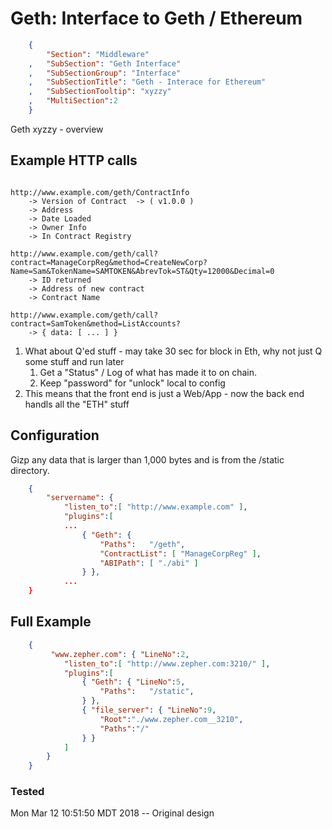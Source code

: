 Geth: Interface to Geth / Ethereum
=======================================
``` JSON
	{
		"Section": "Middleware"
	,	"SubSection": "Geth Interface"
	,	"SubSectionGroup": "Interface"
	,	"SubSectionTitle": "Geth - Interace for Ethereum"
	,	"SubSectionTooltip": "xyzzy"
	, 	"MultiSection":2
	}
```

Geth xyzzy - overview

Example HTTP calls
------------------

```

http://www.example.com/geth/ContractInfo
	-> Version of Contract 	-> ( v1.0.0 )
	-> Address
	-> Date Loaded
	-> Owner Info
	-> In Contract Registry

http://www.example.com/geth/call?contract=ManageCorpReg&method=CreateNewCorp?Name=Sam&TokenName=SAMTOKEN&AbrevTok=ST&Qty=12000&Decimal=0
	-> ID returned
	-> Address of new contract
	-> Contract Name

http://www.example.com/geth/call?contract=SamToken&method=ListAccounts?
	-> { data: [ ... ] }

```

1. What about Q'ed stuff - may take 30 sec for block in Eth, why not just Q some stuff and run later
	1. Get a "Status" / Log of what has made it to on chain.
	2. Keep "password" for "unlock" local to config 
2. This means that the front end is just a Web/App - now the back end handls all the "ETH" stuff

Configuration
-------------

Gizp any data that is larger than 1,000 bytes and is from the /static directory.

``` JSON
	{
		"servername": { 
			"listen_to":[ "http://www.example.com" ],
			"plugins":[
			...
				{ "Geth": { 
					"Paths":   "/geth",
					"ContractList": [ "ManageCorpReg" ],
					"ABIPath": [ "./abi" ]
				} },
			...
	}
``` 

Full Example
------------

``` JSON
	{
		 "www.zepher.com": { "LineNo":2,
			"listen_to":[ "http://www.zepher.com:3210/" ],
			"plugins":[
				{ "Geth": { "LineNo":5, 
					"Paths":   "/static",
				} },
				{ "file_server": { "LineNo":9,
					"Root":"./www.zepher.com__3210",
					"Paths":"/"
				} }
			]
		}
	}
``` 


### Tested

Mon Mar 12 10:51:50 MDT 2018 -- Original design



